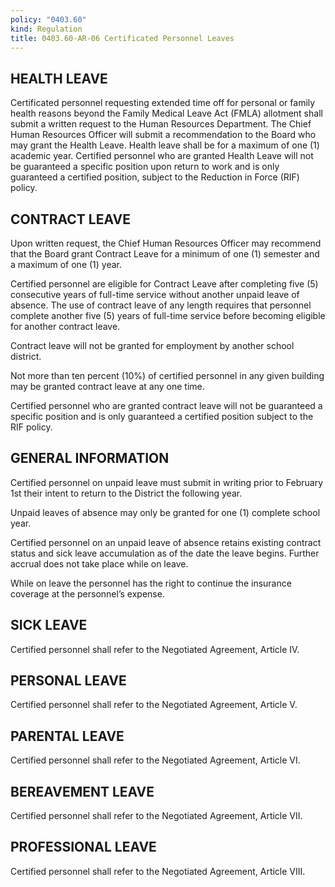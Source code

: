 ```yaml
---
policy: "0403.60"
kind: Regulation
title: 0403.60-AR-06 Certificated Personnel Leaves
---
```


## HEALTH LEAVE

Certificated personnel requesting extended time off for personal or family health reasons beyond the Family Medical Leave Act (FMLA) allotment shall submit a written request to the Human Resources Department. The Chief Human Resources Officer will submit a recommendation to the Board who may grant the Health Leave. Health leave shall be for a maximum of one (1) academic year. Certified personnel who are granted Health Leave will not be guaranteed a specific position upon return to work and is only guaranteed a certified position, subject to the Reduction in Force (RIF) policy.

## CONTRACT LEAVE

Upon written request, the Chief Human Resources Officer may recommend that the Board grant Contract Leave for a minimum of one (1) semester and a maximum of one (1) year.

Certified personnel are eligible for Contract Leave after completing five (5) consecutive years of full-time service without another unpaid leave of absence. The use of contract leave of any length requires that personnel complete another five (5) years of full-time service before becoming eligible for another contract leave.

Contract leave will not be granted for employment by another school district.

Not more than ten percent (10%) of certified personnel in any given building may be granted contract leave at any one time.

Certified personnel who are granted contract leave will not be guaranteed a specific position and is only guaranteed a certified position subject to the RIF policy.

## GENERAL INFORMATION

Certified personnel on unpaid leave must submit in writing prior to February 1st their intent to return to the District the following year.

Unpaid leaves of absence may only be granted for one (1) complete school year.

Certified personnel on an unpaid leave of absence retains existing contract status and sick leave accumulation as of the date the leave begins. Further accrual does not take place while on leave.

While on leave the personnel has the right to continue the insurance coverage at the personnel’s expense.

## SICK LEAVE 

Certified personnel shall refer to the Negotiated Agreement, Article IV. 

## PERSONAL LEAVE 

Certified personnel shall refer to the Negotiated Agreement, Article V. 

## PARENTAL LEAVE 

Certified personnel shall refer to the Negotiated Agreement, Article VI. 

## BEREAVEMENT LEAVE 

Certified personnel shall refer to the Negotiated Agreement, Article VII. 

## PROFESSIONAL LEAVE 

Certified personnel shall refer to the Negotiated Agreement, Article VIII. 

